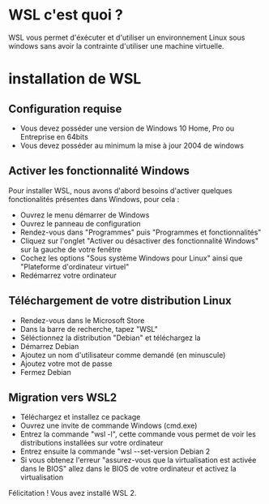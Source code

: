 # WSL c'est quoi ?

WSL vous permet d'éxécuter et d'utiliser un environnement Linux sous windows sans avoir la contrainte d'utiliser une machine virtuelle.

# installation de WSL

## Configuration requise

  - Vous devez posséder une version de Windows 10 Home, Pro ou Entreprise en 64bits
  - Vous devez posséder au minimum la mise à jour 2004 de windows

## Activer les fonctionnalité Windows

Pour installer WSL, nous avons d'abord besoins d'activer quelques fonctionalités présentes dans Windows, pour cela :

  - Ouvrez le menu démarrer de Windows
  - Ouvrez le panneau de configuration
  - Rendez-vous dans "Programmes" puis "Programmes et fonctionnalités"
  - Cliquez sur l'onglet "Activer ou désactiver des fonctionnalité Windows" sur la gauche de votre fenêtre
  - Cochez les options "Sous système Windows pour Linux" ainsi que "Plateforme d'ordinateur virtuel"
  - Redémarrez votre ordinateur

## Téléchargement de votre distribution Linux

  - Rendez-vous dans le Microsoft Store
  - Dans la barre de recherche, tapez "WSL"
  - Séléctionnez la distribution "Debian" et téléchargez la
  - Démarrez Debian
  - Ajoutez un nom d'utilisateur comme demandé (en minuscule)
  - Ajoutez votre mot de passe
  - Fermez Debian

## Migration vers WSL2

  - Téléchargez et installez ce package
  - Ouvrez une invite de commande Windows (cmd.exe)
  - Entrez la commande "wsl -l", cette commande vous permet de voir les distributions installées sur votre ordinateur
  - Entrez ensuite la commande "wsl --set-version Debian 2
  - Si vous obtenez l'erreur "assurez-vous que la virtualisation est activée dans le BIOS" allez dans le BIOS de votre ordinateur et activez la virtualisation

Félicitation ! Vous avez installé WSL 2.
